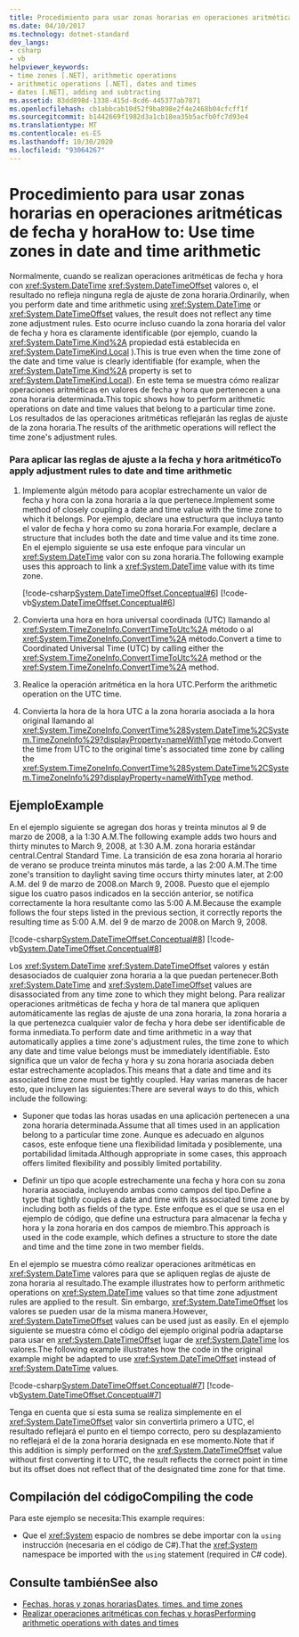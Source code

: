 ```yaml
---
title: Procedimiento para usar zonas horarias en operaciones aritméticas de fecha y hora
ms.date: 04/10/2017
ms.technology: dotnet-standard
dev_langs:
- csharp
- vb
helpviewer_keywords:
- time zones [.NET], arithmetic operations
- arithmetic operations [.NET], dates and times
- dates [.NET], adding and subtracting
ms.assetid: 83dd898d-1338-415d-8cd6-445377ab7871
ms.openlocfilehash: cb1abbcab10d52f9ba898e2f4e2468b04cfcff1f
ms.sourcegitcommit: b1442669f1982d3a1cb18ea35b5acfb0fc7d93e4
ms.translationtype: MT
ms.contentlocale: es-ES
ms.lasthandoff: 10/30/2020
ms.locfileid: "93064267"
---
```

# <a name="how-to-use-time-zones-in-date-and-time-arithmetic"></a><span data-ttu-id="009a4-102">Procedimiento para usar zonas horarias en operaciones aritméticas de fecha y hora</span><span class="sxs-lookup"><span data-stu-id="009a4-102">How to: Use time zones in date and time arithmetic</span></span>

<span data-ttu-id="009a4-103">Normalmente, cuando se realizan operaciones aritméticas de fecha y hora con <xref:System.DateTime> <xref:System.DateTimeOffset> valores o, el resultado no refleja ninguna regla de ajuste de zona horaria.</span><span class="sxs-lookup"><span data-stu-id="009a4-103">Ordinarily, when you perform date and time arithmetic using <xref:System.DateTime> or <xref:System.DateTimeOffset> values, the result does not reflect any time zone adjustment rules.</span></span> <span data-ttu-id="009a4-104">Esto ocurre incluso cuando la zona horaria del valor de fecha y hora es claramente identificable (por ejemplo, cuando la <xref:System.DateTime.Kind%2A> propiedad está establecida en <xref:System.DateTimeKind.Local> ).</span><span class="sxs-lookup"><span data-stu-id="009a4-104">This is true even when the time zone of the date and time value is clearly identifiable (for example, when the <xref:System.DateTime.Kind%2A> property is set to <xref:System.DateTimeKind.Local>).</span></span> <span data-ttu-id="009a4-105">En este tema se muestra cómo realizar operaciones aritméticas en valores de fecha y hora que pertenecen a una zona horaria determinada.</span><span class="sxs-lookup"><span data-stu-id="009a4-105">This topic shows how to perform arithmetic operations on date and time values that belong to a particular time zone.</span></span> <span data-ttu-id="009a4-106">Los resultados de las operaciones aritméticas reflejarán las reglas de ajuste de la zona horaria.</span><span class="sxs-lookup"><span data-stu-id="009a4-106">The results of the arithmetic operations will reflect the time zone's adjustment rules.</span></span>

### <a name="to-apply-adjustment-rules-to-date-and-time-arithmetic"></a><span data-ttu-id="009a4-107">Para aplicar las reglas de ajuste a la fecha y hora aritmético</span><span class="sxs-lookup"><span data-stu-id="009a4-107">To apply adjustment rules to date and time arithmetic</span></span>

1. <span data-ttu-id="009a4-108">Implemente algún método para acoplar estrechamente un valor de fecha y hora con la zona horaria a la que pertenece.</span><span class="sxs-lookup"><span data-stu-id="009a4-108">Implement some method of closely coupling a date and time value with the time zone to which it belongs.</span></span> <span data-ttu-id="009a4-109">Por ejemplo, declare una estructura que incluya tanto el valor de fecha y hora como su zona horaria.</span><span class="sxs-lookup"><span data-stu-id="009a4-109">For example, declare a structure that includes both the date and time value and its time zone.</span></span> <span data-ttu-id="009a4-110">En el ejemplo siguiente se usa este enfoque para vincular un <xref:System.DateTime> valor con su zona horaria.</span><span class="sxs-lookup"><span data-stu-id="009a4-110">The following example uses this approach to link a <xref:System.DateTime> value with its time zone.</span></span>

   [!code-csharp[System.DateTimeOffset.Conceptual#6](../../../samples/snippets/csharp/VS_Snippets_CLR_System/system.DateTimeOffset.Conceptual/cs/Conceptual6.cs#6)]
   [!code-vb[System.DateTimeOffset.Conceptual#6](../../../samples/snippets/visualbasic/VS_Snippets_CLR_System/system.DateTimeOffset.Conceptual/vb/Conceptual6.vb#6)]

2. <span data-ttu-id="009a4-111">Convierta una hora en hora universal coordinada (UTC) llamando al <xref:System.TimeZoneInfo.ConvertTimeToUtc%2A> método o al <xref:System.TimeZoneInfo.ConvertTime%2A> método.</span><span class="sxs-lookup"><span data-stu-id="009a4-111">Convert a time to Coordinated Universal Time (UTC) by calling either the <xref:System.TimeZoneInfo.ConvertTimeToUtc%2A> method or the <xref:System.TimeZoneInfo.ConvertTime%2A> method.</span></span>

3. <span data-ttu-id="009a4-112">Realice la operación aritmética en la hora UTC.</span><span class="sxs-lookup"><span data-stu-id="009a4-112">Perform the arithmetic operation on the UTC time.</span></span>

4. <span data-ttu-id="009a4-113">Convierta la hora de la hora UTC a la zona horaria asociada a la hora original llamando al <xref:System.TimeZoneInfo.ConvertTime%28System.DateTime%2CSystem.TimeZoneInfo%29?displayProperty=nameWithType> método.</span><span class="sxs-lookup"><span data-stu-id="009a4-113">Convert the time from UTC to the original time's associated time zone by calling the <xref:System.TimeZoneInfo.ConvertTime%28System.DateTime%2CSystem.TimeZoneInfo%29?displayProperty=nameWithType> method.</span></span>

## <a name="example"></a><span data-ttu-id="009a4-114">Ejemplo</span><span class="sxs-lookup"><span data-stu-id="009a4-114">Example</span></span>

<span data-ttu-id="009a4-115">En el ejemplo siguiente se agregan dos horas y treinta minutos al 9 de marzo de 2008, a la 1:30 A.M.</span><span class="sxs-lookup"><span data-stu-id="009a4-115">The following example adds two hours and thirty minutes to March 9, 2008, at 1:30 A.M.</span></span> <span data-ttu-id="009a4-116">zona horaria estándar central.</span><span class="sxs-lookup"><span data-stu-id="009a4-116">Central Standard Time.</span></span> <span data-ttu-id="009a4-117">La transición de esa zona horaria al horario de verano se produce treinta minutos más tarde, a las 2:00 A.M.</span><span class="sxs-lookup"><span data-stu-id="009a4-117">The time zone's transition to daylight saving time occurs thirty minutes later, at 2:00 A.M.</span></span> <span data-ttu-id="009a4-118">del 9 de marzo de 2008.</span><span class="sxs-lookup"><span data-stu-id="009a4-118">on March 9, 2008.</span></span> <span data-ttu-id="009a4-119">Puesto que el ejemplo sigue los cuatro pasos indicados en la sección anterior, se notifica correctamente la hora resultante como las 5:00 A.M.</span><span class="sxs-lookup"><span data-stu-id="009a4-119">Because the example follows the four steps listed in the previous section, it correctly reports the resulting time as 5:00 A.M.</span></span> <span data-ttu-id="009a4-120">del 9 de marzo de 2008.</span><span class="sxs-lookup"><span data-stu-id="009a4-120">on March 9, 2008.</span></span>

[!code-csharp[System.DateTimeOffset.Conceptual#8](../../../samples/snippets/csharp/VS_Snippets_CLR_System/system.DateTimeOffset.Conceptual/cs/Conceptual8.cs#8)]
[!code-vb[System.DateTimeOffset.Conceptual#8](../../../samples/snippets/visualbasic/VS_Snippets_CLR_System/system.DateTimeOffset.Conceptual/vb/Conceptual8.vb#8)]

<span data-ttu-id="009a4-121">Los <xref:System.DateTime> <xref:System.DateTimeOffset> valores y están desasociados de cualquier zona horaria a la que puedan pertenecer.</span><span class="sxs-lookup"><span data-stu-id="009a4-121">Both <xref:System.DateTime> and <xref:System.DateTimeOffset> values are disassociated from any time zone to which they might belong.</span></span> <span data-ttu-id="009a4-122">Para realizar operaciones aritméticas de fecha y hora de tal manera que apliquen automáticamente las reglas de ajuste de una zona horaria, la zona horaria a la que pertenezca cualquier valor de fecha y hora debe ser identificable de forma inmediata.</span><span class="sxs-lookup"><span data-stu-id="009a4-122">To perform date and time arithmetic in a way that automatically applies a time zone's adjustment rules, the time zone to which any date and time value belongs must be immediately identifiable.</span></span> <span data-ttu-id="009a4-123">Esto significa que un valor de fecha y hora y su zona horaria asociada deben estar estrechamente acoplados.</span><span class="sxs-lookup"><span data-stu-id="009a4-123">This means that a date and time and its associated time zone must be tightly coupled.</span></span> <span data-ttu-id="009a4-124">Hay varias maneras de hacer esto, que incluyen las siguientes:</span><span class="sxs-lookup"><span data-stu-id="009a4-124">There are several ways to do this, which include the following:</span></span>

- <span data-ttu-id="009a4-125">Suponer que todas las horas usadas en una aplicación pertenecen a una zona horaria determinada.</span><span class="sxs-lookup"><span data-stu-id="009a4-125">Assume that all times used in an application belong to a particular time zone.</span></span> <span data-ttu-id="009a4-126">Aunque es adecuado en algunos casos, este enfoque tiene una flexibilidad limitada y posiblemente, una portabilidad limitada.</span><span class="sxs-lookup"><span data-stu-id="009a4-126">Although appropriate in some cases, this approach offers limited flexibility and possibly limited portability.</span></span>

- <span data-ttu-id="009a4-127">Definir un tipo que acople estrechamente una fecha y hora con su zona horaria asociada, incluyendo ambas como campos del tipo.</span><span class="sxs-lookup"><span data-stu-id="009a4-127">Define a type that tightly couples a date and time with its associated time zone by including both as fields of the type.</span></span> <span data-ttu-id="009a4-128">Este enfoque es el que se usa en el ejemplo de código, que define una estructura para almacenar la fecha y hora y la zona horaria en dos campos de miembro.</span><span class="sxs-lookup"><span data-stu-id="009a4-128">This approach is used in the code example, which defines a structure to store the date and time and the time zone in two member fields.</span></span>

<span data-ttu-id="009a4-129">En el ejemplo se muestra cómo realizar operaciones aritméticas en <xref:System.DateTime> valores para que se apliquen reglas de ajuste de zona horaria al resultado.</span><span class="sxs-lookup"><span data-stu-id="009a4-129">The example illustrates how to perform arithmetic operations on <xref:System.DateTime> values so that time zone adjustment rules are applied to the result.</span></span> <span data-ttu-id="009a4-130">Sin embargo, <xref:System.DateTimeOffset> los valores se pueden usar de la misma manera.</span><span class="sxs-lookup"><span data-stu-id="009a4-130">However, <xref:System.DateTimeOffset> values can be used just as easily.</span></span> <span data-ttu-id="009a4-131">En el ejemplo siguiente se muestra cómo el código del ejemplo original podría adaptarse para usar en <xref:System.DateTimeOffset> lugar de <xref:System.DateTime> los valores.</span><span class="sxs-lookup"><span data-stu-id="009a4-131">The following example illustrates how the code in the original example might be adapted to use <xref:System.DateTimeOffset> instead of <xref:System.DateTime> values.</span></span>

[!code-csharp[System.DateTimeOffset.Conceptual#7](../../../samples/snippets/csharp/VS_Snippets_CLR_System/system.DateTimeOffset.Conceptual/cs/Conceptual6.cs#7)]
[!code-vb[System.DateTimeOffset.Conceptual#7](../../../samples/snippets/visualbasic/VS_Snippets_CLR_System/system.DateTimeOffset.Conceptual/vb/Conceptual6.vb#7)]

<span data-ttu-id="009a4-132">Tenga en cuenta que si esta suma se realiza simplemente en el <xref:System.DateTimeOffset> valor sin convertirla primero a UTC, el resultado reflejará el punto en el tiempo correcto, pero su desplazamiento no reflejará el de la zona horaria designada en ese momento.</span><span class="sxs-lookup"><span data-stu-id="009a4-132">Note that if this addition is simply performed on the <xref:System.DateTimeOffset> value without first converting it to UTC, the result reflects the correct point in time but its offset does not reflect that of the designated time zone for that time.</span></span>

## <a name="compiling-the-code"></a><span data-ttu-id="009a4-133">Compilación del código</span><span class="sxs-lookup"><span data-stu-id="009a4-133">Compiling the code</span></span>

<span data-ttu-id="009a4-134">Para este ejemplo se necesita:</span><span class="sxs-lookup"><span data-stu-id="009a4-134">This example requires:</span></span>

- <span data-ttu-id="009a4-135">Que el <xref:System> espacio de nombres se debe importar con la `using` instrucción (necesaria en el código de C#).</span><span class="sxs-lookup"><span data-stu-id="009a4-135">That the <xref:System> namespace be imported with the `using` statement (required in C# code).</span></span>

## <a name="see-also"></a><span data-ttu-id="009a4-136">Consulte también</span><span class="sxs-lookup"><span data-stu-id="009a4-136">See also</span></span>

- [<span data-ttu-id="009a4-137">Fechas, horas y zonas horarias</span><span class="sxs-lookup"><span data-stu-id="009a4-137">Dates, times, and time zones</span></span>](index.md)
- [<span data-ttu-id="009a4-138">Realizar operaciones aritméticas con fechas y horas</span><span class="sxs-lookup"><span data-stu-id="009a4-138">Performing arithmetic operations with dates and times</span></span>](performing-arithmetic-operations.md)
